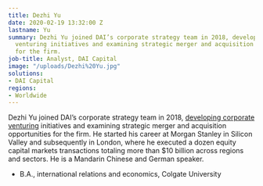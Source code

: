 ```yaml
---
title: Dezhi Yu
date: 2020-02-19 13:32:00 Z
lastname: Yu
summary: Dezhi Yu joined DAI’s corporate strategy team in 2018, developing corporate
  venturing initiatives and examining strategic merger and acquisition opportunities
  for the firm.
job-title: Analyst, DAI Capital
image: "/uploads/Dezhi%20Yu.jpg"
solutions:
- DAI Capital
regions:
- Worldwide
---
```


Dezhi Yu joined DAI’s corporate strategy team in 2018, [developing corporate venturing](https://www.dai.com/news/dais-dezhi-yu-presents-best-practices-of-public-private-partnerships-in-land-administration) initiatives and examining strategic merger and acquisition opportunities for the firm. He started his career at Morgan Stanley in Silicon Valley and subsequently in London, where he executed a dozen equity capital markets transactions totaling more than $10 billion across regions and sectors. He is a Mandarin Chinese and German speaker.

* B.A., international relations and economics, Colgate University